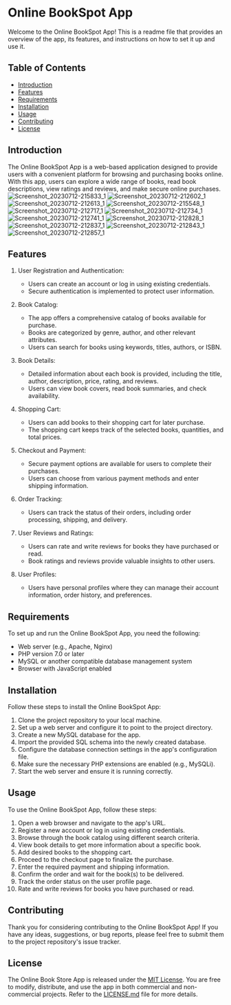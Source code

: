 # Online BookSpot App

Welcome to the Online BookSpot App! This is a readme file that provides an overview of the app, its features, and instructions on how to set it up and use it.

## Table of Contents

- [Introduction](#introduction)
- [Features](#features)
- [Requirements](#requirements)
- [Installation](#installation)
- [Usage](#usage)
- [Contributing](#contributing)
- [License](#license)

## Introduction

The Online BookSpot  App is a web-based application designed to provide users with a convenient platform for browsing and purchasing books online. With this app, users can explore a wide range of books, read book descriptions, view ratings and reviews, and make secure online purchases.
![Screenshot_20230712-215833_1](https://github.com/Fypbookstore/FYP-Bookspot/assets/139375369/f0376a6f-4412-4ee6-9f62-623ec878ce9e)
![Screenshot_20230712-212602_1](https://github.com/Fypbookstore/FYP-Bookspot/assets/139375369/cbd615f8-f403-4919-8059-25e23882f94f)
![Screenshot_20230712-212613_1](https://github.com/Fypbookstore/FYP-Bookspot/assets/139375369/94879d9a-88bb-430f-9cba-1735f9222b27)
![Screenshot_20230712-215548_1](https://github.com/Fypbookstore/FYP-Bookspot/assets/139375369/7e20da72-4447-4fef-b743-3451980b44f2)
![Screenshot_20230712-212717_1](https://github.com/Fypbookstore/FYP-Bookspot/assets/139375369/d72cdf45-968b-4a8a-8be5-1854f29b49de)
![Screenshot_20230712-212734_1](https://github.com/Fypbookstore/FYP-Bookspot/assets/139375369/4fb27029-b9f9-4fda-a3ce-cb1ffc131bd5)
![Screenshot_20230712-212741_1](https://github.com/Fypbookstore/FYP-Bookspot/assets/139375369/14976fc3-9115-4375-b81e-57ba330d937e)
![Screenshot_20230712-212828_1](https://github.com/Fypbookstore/FYP-Bookspot/assets/139375369/ab98d219-6a42-440c-aa71-31cc2de8cf5c)
![Screenshot_20230712-212837_1](https://github.com/Fypbookstore/FYP-Bookspot/assets/139375369/002faa2c-a87a-4cc3-a46f-c33913d22c5c)
![Screenshot_20230712-212843_1](https://github.com/Fypbookstore/FYP-Bookspot/assets/139375369/affb879b-bbb7-4c68-934d-9455bbf3570c)
![Screenshot_20230712-212857_1](https://github.com/Fypbookstore/FYP-Bookspot/assets/139375369/d1809fd2-4258-45df-af80-dcc6e1b58638)


## Features

1. User Registration and Authentication:
   - Users can create an account or log in using existing credentials.
   - Secure authentication is implemented to protect user information.

2. Book Catalog:
   - The app offers a comprehensive catalog of books available for purchase.
   - Books are categorized by genre, author, and other relevant attributes.
   - Users can search for books using keywords, titles, authors, or ISBN.

3. Book Details:
   - Detailed information about each book is provided, including the title, author, description, price, rating, and reviews.
   - Users can view book covers, read book summaries, and check availability.

4. Shopping Cart:
   - Users can add books to their shopping cart for later purchase.
   - The shopping cart keeps track of the selected books, quantities, and total prices.

5. Checkout and Payment:
   - Secure payment options are available for users to complete their purchases.
   - Users can choose from various payment methods and enter shipping information.

6. Order Tracking:
   - Users can track the status of their orders, including order processing, shipping, and delivery.

7. User Reviews and Ratings:
   - Users can rate and write reviews for books they have purchased or read.
   - Book ratings and reviews provide valuable insights to other users.

8. User Profiles:
   - Users have personal profiles where they can manage their account information, order history, and preferences.

## Requirements

To set up and run the Online BookSpot App, you need the following:

- Web server (e.g., Apache, Nginx)
- PHP version 7.0 or later
- MySQL or another compatible database management system
- Browser with JavaScript enabled

## Installation

Follow these steps to install the Online BookSpot App:

1. Clone the project repository to your local machine.
2. Set up a web server and configure it to point to the project directory.
3. Create a new MySQL database for the app.
4. Import the provided SQL schema into the newly created database.
5. Configure the database connection settings in the app's configuration file.
6. Make sure the necessary PHP extensions are enabled (e.g., MySQLi).
7. Start the web server and ensure it is running correctly.

## Usage

To use the Online BookSpot App, follow these steps:

1. Open a web browser and navigate to the app's URL.
2. Register a new account or log in using existing credentials.
3. Browse through the book catalog using different search criteria.
4. View book details to get more information about a specific book.
5. Add desired books to the shopping cart.
6. Proceed to the checkout page to finalize the purchase.
7. Enter the required payment and shipping information.
8. Confirm the order and wait for the book(s) to be delivered.
9. Track the order status on the user profile page.
10. Rate and write reviews for books you have purchased or read.

## Contributing

Thank you for considering contributing to the Online BookSpot App! If you have any ideas, suggestions, or bug reports, please feel free to submit them to the project repository's issue tracker.

## License

The Online Book Store App is released under the [MIT License](LICENSE.md). You are free to modify, distribute, and use the app in both commercial and non-commercial projects. Refer to the [LICENSE.md](LICENSE.md) file for more details.
